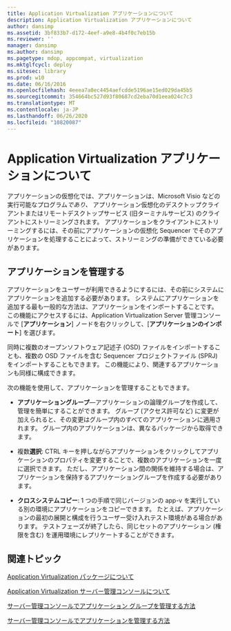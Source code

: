 ```yaml
---
title: Application Virtualization アプリケーションについて
description: Application Virtualization アプリケーションについて
author: dansimp
ms.assetid: 3bf833b7-d172-4eef-a9e8-4b4f0c7eb15b
ms.reviewer: ''
manager: dansimp
ms.author: dansimp
ms.pagetype: mdop, appcompat, virtualization
ms.mktglfcycl: deploy
ms.sitesec: library
ms.prod: w10
ms.date: 06/16/2016
ms.openlocfilehash: 4eeea7a0ec4454aefcdde5196ae15ed029da45b5
ms.sourcegitcommit: 354664bc527d93f80687cd2eba70d1eea024c7c3
ms.translationtype: MT
ms.contentlocale: ja-JP
ms.lasthandoff: 06/26/2020
ms.locfileid: "10820087"
---
```

# Application Virtualization アプリケーションについて


アプリケーションの仮想化では、アプリケーションは、Microsoft Visio などの実行可能なプログラム*であり、* アプリケーション仮想化のデスクトップクライアントまたはリモートデスクトップサービス (旧ターミナルサービス) のクライアントにストリーミングされます。 アプリケーションをクライアントにストリーミングするには、その前にアプリケーションの仮想化 Sequencer でそのアプリケーションを処理することによって、ストリーミングの準備ができている必要があります。

## アプリケーションを管理する


アプリケーションをユーザーが利用できるようにするには、その前にシステムにアプリケーションを追加する必要があります。 システムにアプリケーションを追加する最も一般的な方法は、アプリケーションをインポートすることです。 この機能にアクセスするには、Application Virtualization Server 管理コンソールで [**アプリケーション**] ノードを右クリックして、[**アプリケーションのインポート**] を選びます。

同時に複数のオープンソフトウェア記述子 (OSD) ファイルをインポートすることも、複数の OSD ファイルを含む Sequencer プロジェクトファイル (SPRJ) をインポートすることもできます。 この機能により、関連するアプリケーションも同様に構成できます。

次の機能を使用して、アプリケーションを管理することもできます。

-   **アプリケーショングループ**—アプリケーションの論理グループを作成して、管理を簡単にすることができます。 グループ (アクセス許可など) に変更が加えられると、その変更はグループ内のすべてのアプリケーションに適用されます。 グループ内のアプリケーションは、異なるパッケージから取得できます。

-   複数**選択**: CTRL キーを押しながらアプリケーションをクリックしてアプリケーションのプロパティを変更することで、複数のアプリケーションを一度に選択できます。 ただし、アプリケーション間の関係を維持する場合は、アプリケーションを保持するアプリケーショングループを作成する必要があります。

-   **クロスシステムコピー**: 1 つの手順で同じバージョンの app-v を実行している別の環境にアプリケーションをコピーできます。 たとえば、アプリケーションの最初の展開と構成を行うユーザー受け入れテスト環境がある場合があります。 テストフェーズが終了したら、同じセットのアプリケーション (権限を含む) を運用環境にレプリケートすることができます。

## 関連トピック


[Application Virtualization パッケージについて](about-application-virtualization-packages.md)

[Application Virtualization サーバー管理コンソールについて](about-the-application-virtualization-server-management-console.md)

[サーバー管理コンソールでアプリケーション グループを管理する方法](how-to-manage-application-groups-in-the-server-management-console.md)

[サーバー管理コンソールでアプリケーションを管理する方法](how-to-manage-applications-in-the-server-management-console.md)

 

 





